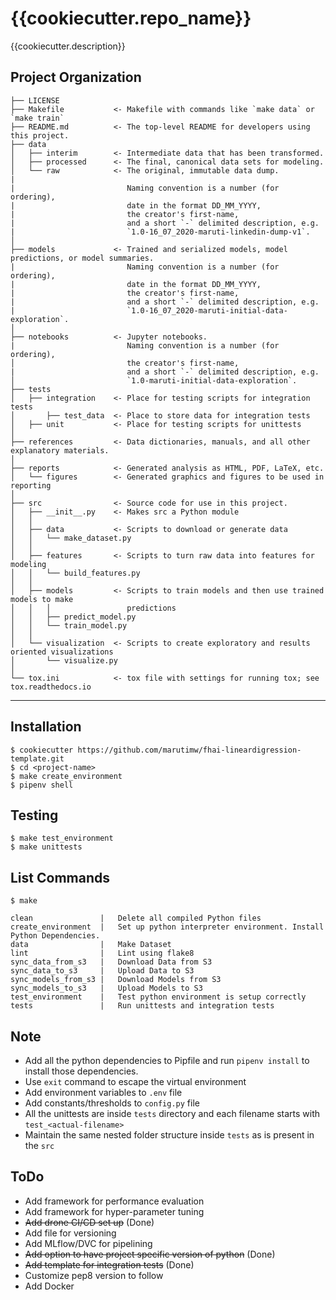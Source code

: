 {{cookiecutter.repo_name}}
==============================

{{cookiecutter.description}}

Project Organization
------------

    ├── LICENSE
    ├── Makefile           <- Makefile with commands like `make data` or `make train`
    ├── README.md          <- The top-level README for developers using this project.
    ├── data
    │   ├── interim        <- Intermediate data that has been transformed.
    │   ├── processed      <- The final, canonical data sets for modeling.
    │   └── raw            <- The original, immutable data dump.
    |
    |                         Naming convention is a number (for ordering),
    |                         date in the format DD_MM_YYYY,
    |                         the creator's first-name,
    |                         and a short `-` delimited description, e.g.
    |                         `1.0-16_07_2020-maruti-linkedin-dump-v1`.          
    │
    ├── models             <- Trained and serialized models, model predictions, or model summaries.
    |                         Naming convention is a number (for ordering),
    |                         date in the format DD_MM_YYYY, 
    |                         the creator's first-name, 
    |                         and a short `-` delimited description, e.g. 
    |                         `1.0-16_07_2020-maruti-initial-data-exploration`.      
    │
    ├── notebooks          <- Jupyter notebooks. 
    |                         Naming convention is a number (for ordering),
    │                         the creator's first-name, 
    |                         and a short `-` delimited description, e.g.
    │                         `1.0-maruti-initial-data-exploration`.
    ├── tests
    │   ├── integration    <- Place for testing scripts for integration tests
    │       ├── test_data  <- Place to store data for integration tests
    │   ├── unit           <- Place for testing scripts for unittests
    │
    ├── references         <- Data dictionaries, manuals, and all other explanatory materials.
    │
    ├── reports            <- Generated analysis as HTML, PDF, LaTeX, etc.
    │   └── figures        <- Generated graphics and figures to be used in reporting
    │
    ├── src                <- Source code for use in this project.
    │   ├── __init__.py    <- Makes src a Python module
    │   │
    │   ├── data           <- Scripts to download or generate data
    │   │   └── make_dataset.py
    │   │
    │   ├── features       <- Scripts to turn raw data into features for modeling
    │   │   └── build_features.py
    │   │
    │   ├── models         <- Scripts to train models and then use trained models to make
    │   │   │                 predictions
    │   │   ├── predict_model.py
    │   │   └── train_model.py
    │   │
    │   └── visualization  <- Scripts to create exploratory and results oriented visualizations
    │       └── visualize.py
    │
    └── tox.ini            <- tox file with settings for running tox; see tox.readthedocs.io


--------

Installation
------------
```.env
$ cookiecutter https://github.com/marutimw/fhai-lineardigression-template.git
$ cd <project-name>
$ make create_environment
$ pipenv shell
```

Testing
------------
```.env
$ make test_environment
$ make unittests
```

List Commands
------------
```.env
$ make

clean               |   Delete all compiled Python files 
create_environment  |   Set up python interpreter environment. Install Python Dependencies. 
data                |   Make Dataset 
lint                |   Lint using flake8 
sync_data_from_s3   |   Download Data from S3 
sync_data_to_s3     |   Upload Data to S3 
sync_models_from_s3 |   Download Models from S3 
sync_models_to_s3   |   Upload Models to S3 
test_environment    |   Test python environment is setup correctly 
tests               |   Run unittests and integration tests
```

Note
------------
* Add all the python dependencies to Pipfile and run `pipenv install` to install those dependencies.
* Use `exit` command to escape the virtual environment
* Add environment variables to `.env` file
* Add constants/thresholds to `config.py` file
* All the unittests are inside `tests` directory and each filename starts with `test_<actual-filename>`
* Maintain the same nested folder structure inside `tests` as is present in the `src`

ToDo
------------
* Add framework for performance evaluation
* Add framework for hyper-parameter tuning
* ~~Add drone CI/CD set up~~ (Done)
* Add file for versioning
* Add MLflow/DVC for pipelining
* ~~Add option to have project specific version of python~~ (Done)
* ~~Add template for integration tests~~ (Done)
* Customize pep8 version to follow
* Add Docker



